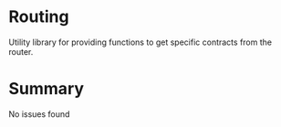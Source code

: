 # Routing

Utility library for providing functions to get specific contracts from the router.

# Summary

No issues found
